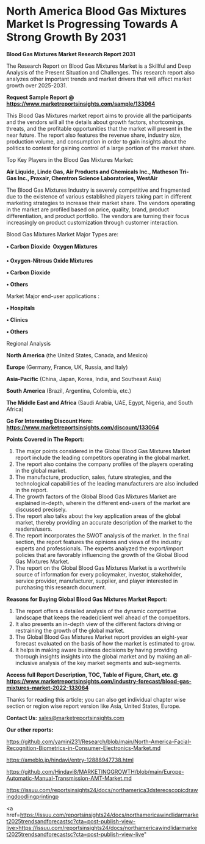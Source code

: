 # North America Blood Gas Mixtures Market Is Progressing Towards A Strong Growth By 2031

<strong>Blood Gas Mixtures Market Research Report 2031</strong>

The Research Report on Blood Gas Mixtures Market is a Skillful and Deep Analysis of the Present Situation and Challenges. This research report also analyzes other important trends and market drivers that will affect market growth over 2025-2031.

<strong>Request Sample Report @ <a href=https://www.marketreportsinsights.com/sample/133064>https://www.marketreportsinsights.com/sample/133064</a></strong>

This Blood Gas Mixtures market report aims to provide all the participants and the vendors will all the details about growth factors, shortcomings, threats, and the profitable opportunities that the market will present in the near future. The report also features the revenue share, industry size, production volume, and consumption in order to gain insights about the politics to contest for gaining control of a large portion of the market share.

Top Key Players in the Blood Gas Mixtures Market:

<strong>Air Liquide, Linde Gas, Air Products and Chemicals Inc., Matheson Tri-Gas Inc., Praxair, Chemtron Science Laboratories, WestAir</strong>

The Blood Gas Mixtures Industry is severely competitive and fragmented due to the existence of various established players taking part in different marketing strategies to increase their market share. The vendors operating in the market are profiled based on price, quality, brand, product differentiation, and product portfolio. The vendors are turning their focus increasingly on product customization through customer interaction.

Blood Gas Mixtures Market Major Types are:

<strong>• Carbon Dioxide  Oxygen Mixtures

• Oxygen-Nitrous Oxide Mixtures

• Carbon Dioxide

• Others</strong>

Market Major end-user applications :

<strong>• Hospitals

• Clinics

• Others</strong>

Regional Analysis

</u><strong><b>North America</b></strong> (the United States, Canada, and Mexico)

<strong><b>Europe </b></strong>(Germany, France, UK, Russia, and Italy)

<strong><b>Asia-Pacific</b></strong> (China, Japan, Korea, India, and Southeast Asia)

<strong><b>South America</b></strong> (Brazil, Argentina, Colombia, etc.)

<strong><b>The Middle East and Africa</b></strong> (Saudi Arabia, UAE, Egypt, Nigeria, and South Africa)

<strong>Go For Interesting Discount Here: <a href=https://www.marketreportsinsights.com/discount/133064>https://www.marketreportsinsights.com/discount/133064</a></strong>

<strong>Points Covered in The Report:</strong>
<ol>
  <li>The major points considered in the Global Blood Gas Mixtures Market report include the leading competitors operating in the global market.</li>
  <li>The report also contains the company profiles of the players operating in the global market.</li>
  <li>The manufacture, production, sales, future strategies, and the technological capabilities of the leading manufacturers are also included in the report.</li>
  <li>The growth factors of the Global Blood Gas Mixtures Market are explained in-depth, wherein the different end-users of the market are discussed precisely.</li>
  <li>The report also talks about the key application areas of the global market, thereby providing an accurate description of the market to the readers/users.</li>
  <li>The report incorporates the SWOT analysis of the market. In the final section, the report features the opinions and views of the industry experts and professionals. The experts analyzed the export/import policies that are favorably influencing the growth of the Global Blood Gas Mixtures Market.</li>
  <li>The report on the Global Blood Gas Mixtures Market is a worthwhile source of information for every policymaker, investor, stakeholder, service provider, manufacturer, supplier, and player interested in purchasing this research document.</li>
</ol>
<strong>Reasons for Buying Global Blood Gas Mixtures Market Report:</strong>

<ol>
  <li>The report offers a detailed analysis of the dynamic competitive landscape that keeps the reader/client well ahead of the competitors.</li>
  <li>It also presents an in-depth view of the different factors driving or restraining the growth of the global market.</li>
  <li>The Global Blood Gas Mixtures Market report provides an eight-year forecast evaluated on the basis of how the market is estimated to grow.</li>
  <li>It helps in making aware business decisions by having providing thorough insights insights into the global market and by making an all-inclusive analysis of the key market segments and sub-segments.</li>
</ol>
<strong>Access full Report Description, TOC, Table of Figure, Chart, etc. @ <a href=https://www.marketreportsinsights.com/industry-forecast/blood-gas-mixtures-market-2022-133064>https://www.marketreportsinsights.com/industry-forecast/blood-gas-mixtures-market-2022-133064</a></strong>


Thanks for reading this article; you can also get individual chapter wise section or region wise report version like Asia, United States, Europe.

<strong>Contact Us:</strong>
sales@marketreportsinsights.com

<strong>Our other reports:</strong>

<a href=https://github.com/yamini231/Research/blob/main/North-America-Facial-Recognition-Biometrics-in-Consumer-Electronics-Market.md>https://github.com/yamini231/Research/blob/main/North-America-Facial-Recognition-Biometrics-in-Consumer-Electronics-Market.md</a>

<a href=https://ameblo.jp/hindavi/entry-12888947738.html>https://ameblo.jp/hindavi/entry-12888947738.html</a>

<a href=https://github.com/Hindavi8/MARKETINGGROWTH/blob/main/Europe-Automatic-Manual-Transmission-AMT-Market.md>https://github.com/Hindavi8/MARKETINGGROWTH/blob/main/Europe-Automatic-Manual-Transmission-AMT-Market.md</a>

<a href=https://issuu.com/reportsinsights24/docs/northamerica3dstereoscopicdrawingdoodlingprintingp>https://issuu.com/reportsinsights24/docs/northamerica3dstereoscopicdrawingdoodlingprintingp</a>

<a href=https://issuu.com/reportsinsights24/docs/northamericawindlidarmarket2025trendsandforecastsc?cta=post-publish-view-live>https://issuu.com/reportsinsights24/docs/northamericawindlidarmarket2025trendsandforecastsc?cta=post-publish-view-live</a>"
